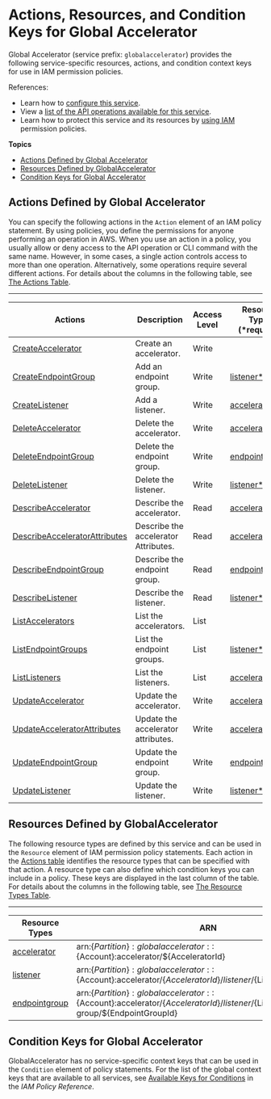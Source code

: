 # Actions, Resources, and Condition Keys for Global Accelerator<a name="list_globalaccelerator"></a>

Global Accelerator \(service prefix: `globalaccelerator`\) provides the following service\-specific resources, actions, and condition context keys for use in IAM permission policies\.

References:
+ Learn how to [configure this service](https://docs.aws.amazon.com/global-accelerator/latest/dg/)\.
+ View a [list of the API operations available for this service](https://docs.aws.amazon.com/global-accelerator/latest/APIReference/)\.
+ Learn how to protect this service and its resources by [using IAM](https://docs.aws.amazon.com/global-accelerator/latest/dg/auth-and-access-control.html) permission policies\.

**Topics**
+ [Actions Defined by Global Accelerator](#globalaccelerator-actions-as-permissions)
+ [Resources Defined by GlobalAccelerator](#globalaccelerator-resources-for-iam-policies)
+ [Condition Keys for Global Accelerator](#globalaccelerator-policy-keys)

## Actions Defined by Global Accelerator<a name="globalaccelerator-actions-as-permissions"></a>

You can specify the following actions in the `Action` element of an IAM policy statement\. By using policies, you define the permissions for anyone performing an operation in AWS\. When you use an action in a policy, you usually allow or deny access to the API operation or CLI command with the same name\. However, in some cases, a single action controls access to more than one operation\. Alternatively, some operations require several different actions\. For details about the columns in the following table, see [The Actions Table](reference_policies_actions-resources-contextkeys.md#actions_table)\.


****  

| Actions | Description | Access Level | Resource Types \(\*required\) | Condition Keys | Dependent Actions | 
| --- | --- | --- | --- | --- | --- | 
|   [ CreateAccelerator ](https://docs.aws.amazon.com/global-accelerator/latest/APIReference/API_CreateAccelerator.html)  | Create an accelerator\. | Write |  |  |  | 
|   [ CreateEndpointGroup ](https://docs.aws.amazon.com/global-accelerator/latest/APIReference/API_CreateEndpointGroup.html)  | Add an endpoint group\. | Write |   [ listener\* ](#globalaccelerator-listener)   |  |  | 
|   [ CreateListener ](https://docs.aws.amazon.com/global-accelerator/latest/APIReference/API_CreateListener.html)  | Add a listener\. | Write |   [ accelerator\* ](#globalaccelerator-accelerator)   |  |  | 
|   [ DeleteAccelerator ](https://docs.aws.amazon.com/global-accelerator/latest/APIReference/API_DeleteAccelerator.html)  | Delete the accelerator\. | Write |   [ accelerator\* ](#globalaccelerator-accelerator)   |  |  | 
|   [ DeleteEndpointGroup ](https://docs.aws.amazon.com/global-accelerator/latest/APIReference/API_DeleteEndpointGroup.html)  | Delete the endpoint group\. | Write |   [ endpointgroup\* ](#globalaccelerator-endpointgroup)   |  |  | 
|   [ DeleteListener ](https://docs.aws.amazon.com/global-accelerator/latest/APIReference/API_DeleteListener.html)  | Delete the listener\. | Write |   [ listener\* ](#globalaccelerator-listener)   |  |  | 
|   [ DescribeAccelerator ](https://docs.aws.amazon.com/global-accelerator/latest/APIReference/API_DescribeAccelerator.html)  | Describe the accelerator\. | Read |   [ accelerator\* ](#globalaccelerator-accelerator)   |  |  | 
|   [ DescribeAcceleratorAttributes ](https://docs.aws.amazon.com/global-accelerator/latest/APIReference/API_DescribeAcceleratorAttributes.html)  | Describe the accelerator Attributes\. | Read |   [ accelerator\* ](#globalaccelerator-accelerator)   |  |  | 
|   [ DescribeEndpointGroup ](https://docs.aws.amazon.com/global-accelerator/latest/APIReference/API_DescribeEndpointGroup.html)  | Describe the endpoint group\. | Read |   [ endpointgroup\* ](#globalaccelerator-endpointgroup)   |  |  | 
|   [ DescribeListener ](https://docs.aws.amazon.com/global-accelerator/latest/APIReference/API_DescribeListener.html)  | Describe the listener\. | Read |   [ listener\* ](#globalaccelerator-listener)   |  |  | 
|   [ ListAccelerators ](https://docs.aws.amazon.com/global-accelerator/latest/APIReference/API_ListAccelerators.html)  | List the accelerators\. | List |  |  |  | 
|   [ ListEndpointGroups ](https://docs.aws.amazon.com/global-accelerator/latest/APIReference/API_ListEndpointGroups.html)  | List the endpoint groups\. | List |   [ listener\* ](#globalaccelerator-listener)   |  |  | 
|   [ ListListeners ](https://docs.aws.amazon.com/global-accelerator/latest/APIReference/API_ListListeners.html)  | List the listeners\. | List |   [ accelerator\* ](#globalaccelerator-accelerator)   |  |  | 
|   [ UpdateAccelerator ](https://docs.aws.amazon.com/global-accelerator/latest/APIReference/API_UpdateAccelerator.html)  | Update the accelerator\. | Write |   [ accelerator\* ](#globalaccelerator-accelerator)   |  |  | 
|   [ UpdateAcceleratorAttributes ](https://docs.aws.amazon.com/global-accelerator/latest/APIReference/API_UpdateAcceleratorAttributes.html)  | Update the accelerator attributes\. | Write |   [ accelerator\* ](#globalaccelerator-accelerator)   |  |  | 
|   [ UpdateEndpointGroup ](https://docs.aws.amazon.com/global-accelerator/latest/APIReference/API_UpdateEndpointGroup.html)  | Update the endpoint group\. | Write |   [ endpointgroup\* ](#globalaccelerator-endpointgroup)   |  |  | 
|   [ UpdateListener ](https://docs.aws.amazon.com/global-accelerator/latest/APIReference/API_UpdateListener.html)  | Update the listener\. | Write |   [ listener\* ](#globalaccelerator-listener)   |  |  | 

## Resources Defined by GlobalAccelerator<a name="globalaccelerator-resources-for-iam-policies"></a>

The following resource types are defined by this service and can be used in the `Resource` element of IAM permission policy statements\. Each action in the [Actions table](#globalaccelerator-actions-as-permissions) identifies the resource types that can be specified with that action\. A resource type can also define which condition keys you can include in a policy\. These keys are displayed in the last column of the table\. For details about the columns in the following table, see [The Resource Types Table](reference_policies_actions-resources-contextkeys.md#resources_table)\.


****  

| Resource Types | ARN | Condition Keys | 
| --- | --- | --- | 
|   [ accelerator ](https://docs.aws.amazon.com/global-accelerator/latest/APIReference/API_Accelerator.html)  |  arn:$\{Partition\}:globalaccelerator::$\{Account\}:accelerator/$\{AcceleratorId\}  |  | 
|   [ listener ](https://docs.aws.amazon.com/global-accelerator/latest/APIReference/API_Listener.html)  |  arn:$\{Partition\}:globalaccelerator::$\{Account\}:accelerator/$\{AcceleratorId\}/listener/$\{ListenerId\}  |  | 
|   [ endpointgroup ](https://docs.aws.amazon.com/global-accelerator/latest/APIReference/API_EndpointGroup.html)  |  arn:$\{Partition\}:globalaccelerator::$\{Account\}:accelerator/$\{AcceleratorId\}/listener/$\{ListenerId\}/endpoint\-group/$\{EndpointGroupId\}  |  | 

## Condition Keys for Global Accelerator<a name="globalaccelerator-policy-keys"></a>

GlobalAccelerator has no service\-specific context keys that can be used in the `Condition` element of policy statements\. For the list of the global context keys that are available to all services, see [Available Keys for Conditions](reference_policies_condition-keys.html#AvailableKeys) in the *IAM Policy Reference*\.